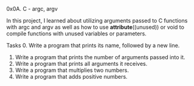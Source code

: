 0x0A. C - argc, argv

In this project, I learned about utilizing arguments passed to C functions with argc and argv as well as how to use __attribute__((unused)) or void to compile functions with unused variables or parameters.

Tasks
0. Write a program that prints its name, followed by a new line.
1. Write a program that prints the number of arguments passed into it.
2. Write a program that prints all arguments it receives.
3. Write a program that multiplies two numbers.
4. Write a program that adds positive numbers.

